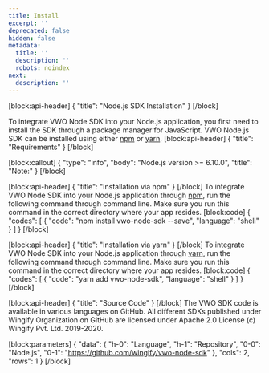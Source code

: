 ```yaml
---
title: Install
excerpt: ''
deprecated: false
hidden: false
metadata:
  title: ''
  description: ''
  robots: noindex
next:
  description: ''
---
```

[block:api-header]
{
  "title": "Node.js SDK Installation"
}
[/block]

To integrate VWO Node SDK into your Node.js application, you first need to install the SDK through a package manager for JavaScript. VWO Node.js SDK can be installed using either [npm](https://www.npmjs.com/) or [yarn](https://yarnpkg.com/en/).
[block:api-header]
{
  "title": "Requirements"
}
[/block]

[block:callout]
{
  "type": "info",
  "body": "Node.js version >= 6.10.0",
  "title": "Note:"
}
[/block]

[block:api-header]
{
  "title": "Installation via npm"
}
[/block]
To integrate VWO Node SDK into your Node.js application through [npm](https://www.npmjs.com/), run the following command through command line. Make sure you run this command in the correct directory where your app resides.
[block:code]
{
  "codes": [
    {
      "code": "npm install vwo-node-sdk --save",
      "language": "shell"
    }
  ]
}
[/block]

[block:api-header]
{
  "title": "Installation via yarn"
}
[/block]
To integrate VWO Node SDK into your Node.js application through [yarn](https://yarnpkg.com/en/), run the following command through command line. Make sure you run this command in the correct directory where your app resides.
[block:code]
{
  "codes": [
    {
      "code": "yarn add vwo-node-sdk",
      "language": "shell"
    }
  ]
}
[/block]

[block:api-header]
{
  "title": "Source Code"
}
[/block]
The VWO SDK code is available in various languages on GitHub. All different SDKs published under Wingify Organization on GitHub are licensed under Apache 2.0 License (c) Wingify Pvt. Ltd. 2019-2020.

[block:parameters]
{
  "data": {
    "h-0": "Language",
    "h-1": "Repository",
    "0-0": "Node.js",
    "0-1": "https://github.com/wingify/vwo-node-sdk"
  },
  "cols": 2,
  "rows": 1
}
[/block]